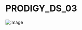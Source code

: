 # PRODIGY_DS_03


![image](https://github.com/user-attachments/assets/dcc97eec-29c0-4ac7-80f3-ef3c7f180d0d)
